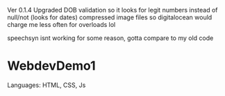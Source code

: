 Ver 0.1.4 Upgraded DOB validation so it looks for legit numbers instead of null/not (looks for dates)
compressed image files so digitalocean would charge me less often for overloads lol

speechsyn isnt working for some reason, gotta compare to my old code
# WebdevDemo1
Languages: HTML, CSS, Js

